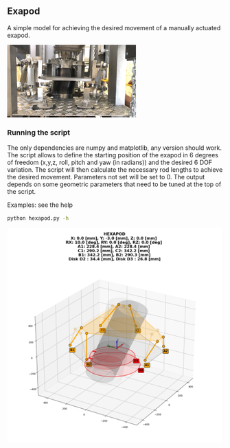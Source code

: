 ## Exapod
A simple model for achieving the desired movement of a manually actuated exapod. 

<img src="exa1.jpeg" width="300">

### Running the script
The only dependencies are numpy and matplotlib, any version should work.
The script allows to define the starting position of the exapod in 6 degrees of freedom (x,y,z,
roll, pitch and yaw (in radians)) and the desired 6 DOF variation. The script will then calculate
the necessary rod lengths to achieve the desired movement. Parameters not set will be set to 0. The
output depends on some geometric parameters that need to be tuned at the top of the script.

Examples: see the help
```bash
python hexapod.py -h
```

<img src="exapod.png" width="500">

